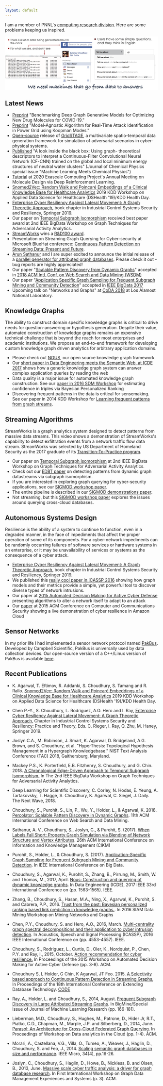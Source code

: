```yaml
---
layout: default
---
```

I am a member of PNNL's [computing research division](http://www.pnnl.gov/computing/). Here are some problems keeping us inspired.

<img src="images/spark.jpeg">

## [](#header-2) Latest News
* [Preprint](publications/2020_arxiv_covid19_generative_models.pdf) "Benchmarking Deep Graph Generative Models for Optimizing New Drug Molecules for COVID-19."
* [Preprint](publications/2020_arxiv_koopman.pdf) "Model-Agnostic Algorithm for Real-Time Attack Identification in Power Grid using Koopman Modes."
* [Open-source](https://github.com/pnnl/GridSTAGE) release of [GridSTAGE](publications/Powerdrone_eML_2020Apr_v1.pdf), a multivariate spatio-temporal data generation framework for simulation of adversarial scenarios in cyber-physical systems.
* [Published](publications/2020_interpretable_molecular_convnets.pdf) "A look inside the black box: Using graph- theoretical descriptors to interpret a Continuous-Filter Convolutional Neural Network (CF-CNN) trained on the global and local minimum energy structures of neutral water clusters" (Journal of Chemical Physics special issue "Machine Learning Meets Chemical Physics")
* [Tutorial](publications/ECP2020-ExalearnDesign-Tutorial-v3.pdf) at 2020 Exascale Computing Project's Annual Meeting on Molecule Design via Deep Reinforcement Learning.
* [Snomed2Vec: Random Walk and Poincaré Embeddings of a Clinical Knowledge Base for Healthcare Analytics](https://arxiv.org/abs/1907.08650) 2019 KDD Workshop on Applied Data Science for Healthcare (DSHealth '19)/KDD Health Day.
* [Enterprise Cyber Resiliency Against Lateral Movement: A Graph Theoretic Approach,](https://arxiv.org/pdf/1905.01002.pdf) book chapter in Industrial Control Systems Security and Resiliency, Springer 2019.
* Our paper on [Temporal Subgraph Isomorphism](publications/2018_ieee_bigdata_gta3.pdf) received best paper award at 2nd IEEE BigData Workshop on Graph Techniques for Adversarial Activity Analytics.
* [StreamWorks](publications/2015_streamworks_edbt.pdf) wins a [R&D100 award](https://www.pnnl.gov/news/release.aspx?id=4530).
* Presentation on Streaming Graph Querying for Cyber-security at Microsoft BlueHat conference: [Continuous Pattern Detection on Streaming Data: Present and Future](publications/StreamWorks_BlueHat.pdf).
* [Arun Sathanur](https://www.linkedin.com/in/arunsathanur) and I are super excited to announce the initial release of a [parallel generator for attributed graph databases](https://github.com/propgraph/pgm).  Please check it out - bug reports are highly appreciated!
* Our paper "[Scalable Pattern Discovery from Dynamic Graphs](publications/2018_wsdm_percolator.pdf)" accepted in [2018 ACM Intl. Conf. on Web Search and Data Mining (WSDM)](http://www.wsdm-conference.org/2018/)
* Our paper "[Application Specific Graph Sampling for Frequent Subgraph Mining and Community Detection](publications/2017_GMSampling.pdf)" accepted in [IEEE BigData 2017](http://cci.drexel.edu/bigdata/bigdata2017)
* Upcoming talk on "Networks and Graphs" at [CoDA 2018](http://cnls.lanl.gov/coda2018) at Los Alamost National Laboratory.

## [](#header-2) Knowledge Graphs
The ability to construct domain specific knowledge graphs is critical to drive needs for question-answering or hypothesis generation. Despite their value, automated construction of knowledge graphs remains an expensive technical challenge that is beyond the reach for most enterprises and academic institutions. We propose an end-to-end framework for developing custom knowledge graph driven analytics for arbitrary application domains. 

* Please check out [NOUS](https://github.com/streaming-graphs/NOUS), our open source knowledge graph framework.
* Our [short paper in Data Engineering meets the Semantic Web, at ICDE 2017](https://arxiv.org/pdf/1606.02314.pdf) shows how a generic knowledge graph system can answer complex application queries by reading the web
* Data quality is a major issue for automated knowledge graph construction. See our [paper in 2016 SDM Workshop](https://arxiv.org/pdf/1601.03778) for estimating confidence in triples via Bayesian Personalized Ranking
* Discovering frequent patterns in the data is critical for sensemaking. See our paper in 2014 KDD Workshop for [Learning frequent patterns from graph streams](http://proceedings.mlr.press/v36/ray14.pdf).

## [](#header-1) Streaming Algorithms
StreamWorks is a graph analytics system designed to detect patterns from massive data streams. This video shows a demonstration of StreamWorks's capability to detect exfiltration events from a network traffic flow data stream. StreamWorks was selected by US Department of Homeland Security as the 2017 graduate of its [Transition-To-Practice program](https://www.dhs.gov/science-and-technology/csd-ttp).

* Our paper on [Temporal Subgraph Isomorphism](publications/2018_ieee_bigdata_gta3.pdf) at 2nd IEEE BigData Workshop on Graph Techniques for Adversarial Activity Analytics.
* Check out our [EDBT paper](publications/2015_streamworks_edbt.pdf) on detecting patterns from dynamic graph datastreams via subgraph isomorphism.
* If you are interested in exploring graph querying for cyber-security applications, see our [SIGMOD workshop paper](publications/2013_grades.pdf).
* The entire pipeline is described in our [SIGMOD demonstrations paper](publications/2013_sigmod_demo.pdf).
* Not streaming, but this [SIGMOD workshop paper](publications/2014_parasol.pdf) explores the issues around querying cross-cloud databases.

## [](#header-1) Autonomous Systems Design
Resilience is the ability of a system to continue to function, even in a degraded manner, in the face of impediments that affect the proper operation of some of its components. For a cyber-network impediments can be randomly occurring failures of software services or hardware systems in an enterprise, or it may be unavailability of services or systems as the consequence of a cyber attack. 
* [Enterprise Cyber Resiliency Against Lateral Movement: A Graph Theoretic Approach,](https://arxiv.org/pdf/1905.01002.pdf) book chapter in Industrial Control Systems Security and Resiliency, Springer 2019.
* We published this [really cool paper in ICASSP 2016](publications/2016_icassp.pdf) showing how graph models and their metrics provide a simple, yet powerful tool to discover diverse types of network intrusions.
* Our paper at [2015 Automated Decision Making for Active Cyber Defense](publications/2015_safeconfig.pdf) presenting algorithms to alter a network itself to adapt to an attack
* Our [paper](publications/2015_acm_ccs_demo.pdf) at 2015 ACM Conference on Computer and Communications Security showing a live demonstration of cyber resilience in Amazon Cloud

## [](#header-1) Sensor Networks
In my prior life I had implemented a sensor network protocol named [PakBus](https://s.campbellsci.com/documents/cn/manuals/pakbusnetguide.pdf). Developed by Campbell Scientific, PakBus is universally used by data collection devices. Our open-source version of a C++/Linux version of PakBus is available [here](https://github.com/sutanay/PbCdlComm).

## [](#header-4) Recent Publications
* K. Agarwal, T. Eftimov, R. Addanki, S. Choudhury, S. Tamang and R. Rallo. [Snomed2Vec: Random Walk and Poincaré Embeddings of a Clinical Knowledge Base for Healthcare Analytics](https://arxiv.org/abs/1907.08650) 2019 KDD Workshop on Applied Data Science for Healthcare (DSHealth '19)/KDD Health Day.
* Chen P.-Y., S. Choudhury, L. Rodriguez, A.O. Hero and I. Ray, [Enterprise Cyber Resiliency Against Lateral Movement: A Graph Theoretic Approach,](https://arxiv.org/pdf/1905.01002.pdf) Chapter in Industrial Control Systems Security and Resiliency: Practice and Theory, Eds. C. Rieger, I. Ray, Q. Zhu, M. Haney, Springer 2019.
* Joslyn C.A., M. Robinson, J. Smart, K. Agarwal, D. Bridgeland, A.G. Brown, and S. Choudhury, et al. "HyperThesis: Topological Hypothesis Management in a Hypergraph Knowledgebase." NIST Text Analysis Conference (TAC) 2018, Gaithersburg, Maryland. 
* Mackey P.S., K. Porterfield, E.B. Fitzhenry, S. Choudhury, and G. Chin. 2018. [A Chronological Edge-Driven Approach to Temporal Subgraph Isomorphism.](publications/2018_ieee_bigdata_gta3.pdf) In The 2nd IEEE BigData Workshop on Graph Techniques for Adversarial Activity Analytics. 
* Deep Learning for Scientific Discovery, C. Corley, N. Hodas, E. Yeung, A. Tartakovsky, T. Hagge, S. Choudhury, K. Agarwal, C. Siegel, J. Daily.  The Next Wave, 2018.
* Choudhury, S., Purohit, S., Lin, P., Wu, Y., Holder, L., & Agarwal, K. 2018. [Percolator: Scalable Pattern Discovery in Dynamic Graphs](publications/2018_wsdm_percolator.pdf).  11th ACM International Conference on Web Search and Data Mining.
*  Sathanur, A. V., Choudhury, S., Joslyn, C., & Purohit, S. (2017). [When Labels Fall Short: Property Graph Simulation via Blending of Network Structure and Vertex Attributes](publications/2017_cikm_graphgen.pdf). 26th ACM International Conference on Information and Knowledge Management (CIKM) 
* Purohit, S., Holder, L., & Choudhury, S. (2017). [Application-Specific Graph Sampling for Frequent Subgraph Mining and Community Detection](publications/2017_ieee_bigdata.pdf). In IEEE International Conference on Big Data.

* Choudhury, S., Agarwal, K., Purohit, S., Zhang, B., Pirrung, M., Smith, W. and Thomas, M., 2017, April. [Nous: Construction and querying of dynamic knowledge graphs](https://arxiv.org/pdf/1606.02314.pdf). In Data Engineering (ICDE), 2017 IEEE 33rd International Conference on (pp. 1563-1565). IEEE.
* Zhang, B., Choudhury, S., Hasan, M.A., Ning, X., Agarwal, K., Purohit, S. and Cabrera, P.P., 2016. [Trust from the past: Bayesian personalized ranking based link prediction in knowledge graphs.](https://arxiv.org/pdf/1601.03778). In 2016 SIAM Data Mining Workshop on Mining Networks and Graphs
* Chen, P.Y., Choudhury, S. and Hero, A.O., 2016, March. [Multi-centrality graph spectral decompositions and their application to cyber intrusion detection](publications/2016_icassp.pdf). In Acoustics, Speech and Signal Processing (ICASSP), 2016 IEEE International Conference on (pp. 4553-4557). IEEE.
* Choudhury, S., Rodriguez, L., Curtis, D., Oler, K., Nordquist, P., Chen, P.Y. and Ray, I., 2015, October. [Action recommendation for cyber resilience.](publications/2015_safeconfig.pdf) In Proceedings of the 2015 Workshop on Automated Decision Making for Active Cyber Defense (pp. 3-8). ACM.
* Choudhury S, L Holder, G Chin, K Agarwal, JT Feo. 2015. [A Selectivity based approach to Continuous Pattern Detection in Streaming Graphs](publications/2015_streamworks_edbt.pdf), In Proceedings of the 18th International Conference on Extending Database Technology.  [CODE](https://github.com/streaming-graphs/StreamWorks)
* Ray, A., Holder, L. and Choudhury, S., 2014, August. [Frequent Subgraph Discovery in Large Attributed Streaming Graphs](http://www.jmlr.org/proceedings/papers/v36/ray14.pdf). In BigMine/Special Issue of Journal of Machine Learning Research (pp. 166-181).
* Lieberman, M.D., Choudhury, S., Hughes, M., Patrone, D., Hider Jr, R.T., Piatko, C.D., Chapman, M., Marple, J.P. and Silberberg, D., 2014, June. [Parasol: An Architecture for Cross-Cloud Federated Graph Querying](publications/2014_parasol.pdf). In Proceedings of Workshop on Data analytics in the Cloud (pp. 1-4). ACM.
* Morari, A., Castellana, V.G., Villa, O., Tumeo, A., Weaver, J., Haglin, D., Choudhury, S. and Feo, J., 2014. [Scaling semantic graph databases in size and performance](publications/2014_ieee_micro.pdf). IEEE Micro, 34(4), pp.16-26.
* Joslyn, C., Choudhury, S., Haglin, D., Howe, B., Nickless, B. and Olsen, B., 2013, June. [Massive scale cyber traffic analysis: a driver for graph database research](publications/2013_grades.pdf). In First International Workshop on Graph Data Management Experiences and Systems (p. 3). ACM.

